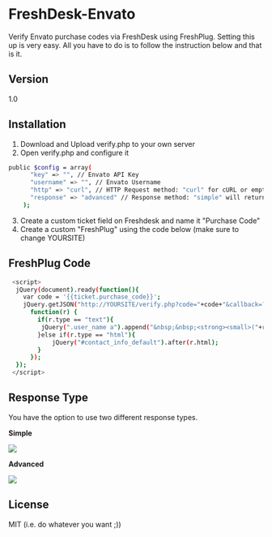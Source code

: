FreshDesk-Envato
================

Verify Envato purchase codes via FreshDesk using FreshPlug. Setting this up is very easy. All you have to do is to follow the instruction below and that is it.

Version
----

1.0

Installation
-----------
1. Download and Upload verify.php to your own server
2. Open verify.php and configure it 

```sh
public $config = array(
      "key" => "", // Envato API Key
      "username" => "", // Envato Username
      "http" => "curl", // HTTP Request method: "curl" for cURL or empty for file_get_contents
      "response" => "advanced" // Response method: "simple" will return "Verifed or not verified" while "advanced" will return more info
    ); 
```
3. Create a custom ticket field on Freshdesk and name it "Purchase Code"
4. Create a custom "FreshPlug" using the code below (make sure to change YOURSITE)

FreshPlug Code
--------------

```sh
 <script>
  jQuery(document).ready(function(){
    var code = '{{ticket.purchase_code}}';
  	jQuery.getJSON("http://YOURSITE/verify.php?code="+code+"&callback=?",
      function(r) {
        if(r.type == "text"){
         jQuery(".user_name a").append("&nbsp;&nbsp;<strong><small>("+r.text+")</small></strong>");
        }else if(r.type == "html"){
        	jQuery("#contact_info_default").after(r.html);
        }
      });
  });
 </script>
```

Response Type
--------------

You have the option to use two different response types. 

**Simple**

![](http://gempixel.com/i/simple.jpeg)

**Advanced**

![](http://gempixel.com/i/advanced.jpeg)

License
----

MIT (i.e. do whatever you want ;))
